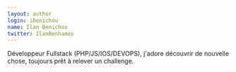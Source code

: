```yaml
---
layout: author
login: ibenichou
name: Ilan Benichou
twitter: IlanBenhamou
---
```

Développeur Fullstack (PHP/JS/IOS/DEVOPS), j'adore découvrir de nouvelle chose, toujours prêt à relever un challenge.
